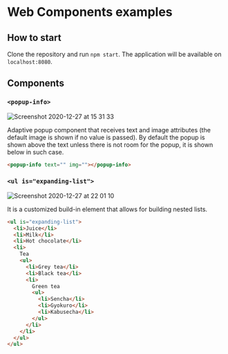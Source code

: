 # Web Components examples

## How to start

Clone the repository and run `npm start`. The application will be available on `localhost:8080`.

## Components

### `<popup-info>`

![Screenshot 2020-12-27 at 15 31 33](https://user-images.githubusercontent.com/6762673/103170854-a192b380-4858-11eb-96f1-f527c87a879b.jpg)

Adaptive popup component that receives text and image attributes (the default image is shown if no value is passed). By default the popup is shown above the text unless there is not room for the popup, it is shown below in such case.

```html
<popup-info text="" img=""></popup-info>
```

### `<ul is="expanding-list">`

![Screenshot 2020-12-27 at 22 01 10](https://user-images.githubusercontent.com/6762673/103177835-09fc8780-488f-11eb-94e6-7687c6df5a94.jpg)

It is a customized build-in element that allows for building nested lists.

```html
<ul is="expanding-list">
  <li>Juice</li>
  <li>Milk</li>
  <li>Hot chocolate</li>
  <li>
    Tea
    <ul>
      <li>Grey tea</li>
      <li>Black tea</li>
      <li>
        Green tea
        <ul>
          <li>Sencha</li>
          <li>Gyokuro</li>
          <li>Kabusecha</li>
        </ul>
      </li>
    </li>
  </ul>
</ul>
```
